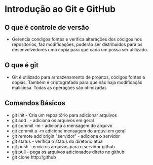 
# Introdução ao Git e GitHub

## O que é controle de versão  

* Gerencia condigos fontes e verifica alterações dos códigos
nos repositorios, faz modificações, poderão ser distribuidos para os desenvolvedores uma copia para que cada um possa ser utilizado.

## O que é git

* Git é utilizado para armazenamento de projetos, códigos fontes e copias. Também é criptografado para  que não haja modificação  maliciosa. Todas as operações são otimizadas



## Comandos Básicos

- git init - Cria um repositório para adicionar arquivos
- git add . - adiciona os arquivos em geral
- git commit -m - adiciona a mensagem do arquivo
- git commit a -m adiciona mensagem  do arquvi em geral
- git remote add origin "servidor" - adiciona o servidor
- git status - verifica o status do diretorio atual
- git push - envia os arquivos para o servidor github
- git pull - pega os arquivos adicionados direto no github
- git clone http://github



